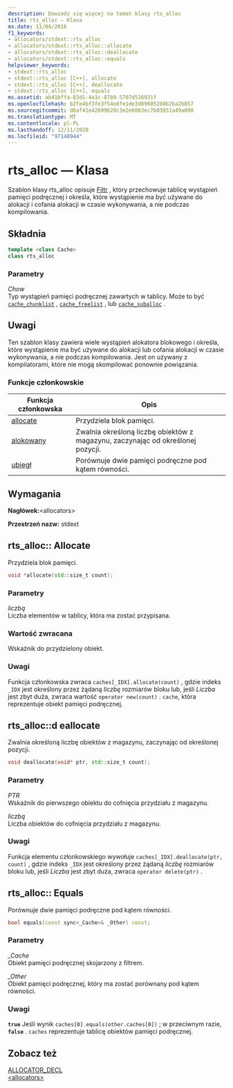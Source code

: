 ```yaml
---
description: Dowiedz się więcej na temat klasy rts_alloc
title: rts_alloc — Klasa
ms.date: 11/04/2016
f1_keywords:
- allocators/stdext::rts_alloc
- allocators/stdext::rts_alloc::allocate
- allocators/stdext::rts_alloc::deallocate
- allocators/stdext::rts_alloc::equals
helpviewer_keywords:
- stdext::rts_alloc
- stdext::rts_alloc [C++], allocate
- stdext::rts_alloc [C++], deallocate
- stdext::rts_alloc [C++], equals
ms.assetid: ab41bffa-83d1-4a1c-87b9-5707d516931f
ms.openlocfilehash: b2fe4bf3fe3f54e8fe1de3d89605280b2ba2b857
ms.sourcegitcommit: d6af41e42699628c3e2e6063ec7b03931a49a098
ms.translationtype: MT
ms.contentlocale: pl-PL
ms.lasthandoff: 12/11/2020
ms.locfileid: "97148944"
---
```

# <a name="rts_alloc-class"></a>rts_alloc — Klasa

Szablon klasy rts_alloc opisuje [Filtr](../standard-library/allocators-header.md) , który przechowuje tablicę wystąpień pamięci podręcznej i określa, które wystąpienie ma być używane do alokacji i cofania alokacji w czasie wykonywania, a nie podczas kompilowania.

## <a name="syntax"></a>Składnia

```cpp
template <class Cache>
class rts_alloc
```

### <a name="parameters"></a>Parametry

*Chow*\
Typ wystąpień pamięci podręcznej zawartych w tablicy. Może to być [`cache_chunklist`](../standard-library/cache-chunklist-class.md) , [`cache_freelist`](../standard-library/cache-freelist-class.md) , lub [`cache_suballoc`](../standard-library/cache-suballoc-class.md) .

## <a name="remarks"></a>Uwagi

Ten szablon klasy zawiera wiele wystąpień alokatora blokowego i określa, które wystąpienie ma być używane do alokacji lub cofania alokacji w czasie wykonywania, a nie podczas kompilowania. Jest on używany z kompilatorami, które nie mogą skompilować ponownie powiązania.

### <a name="member-functions"></a>Funkcje członkowskie

|Funkcja członkowska|Opis|
|-|-|
|[allocate](#allocate)|Przydziela blok pamięci.|
|[alokowany](#deallocate)|Zwalnia określoną liczbę obiektów z magazynu, zaczynając od określonej pozycji.|
|[ubiegł](#equals)|Porównuje dwie pamięci podręczne pod kątem równości.|

## <a name="requirements"></a>Wymagania

**Nagłówek:**\<allocators>

**Przestrzeń nazw:** stdext

## <a name="rts_allocallocate"></a><a name="allocate"></a> rts_alloc:: Allocate

Przydziela blok pamięci.

```cpp
void *allocate(std::size_t count);
```

### <a name="parameters"></a>Parametry

*liczbą*\
Liczba elementów w tablicy, która ma zostać przypisana.

### <a name="return-value"></a>Wartość zwracana

Wskaźnik do przydzielony obiekt.

### <a name="remarks"></a>Uwagi

Funkcja członkowska zwraca `caches[_IDX].allocate(count)` , gdzie indeks `_IDX` jest określony przez żądaną *liczbę* rozmiarów bloku lub, jeśli *Liczba* jest zbyt duża, zwraca wartość `operator new(count)` . `cache`, która reprezentuje obiekt pamięci podręcznej.

## <a name="rts_allocdeallocate"></a><a name="deallocate"></a> rts_alloc::d eallocate

Zwalnia określoną liczbę obiektów z magazynu, zaczynając od określonej pozycji.

```cpp
void deallocate(void* ptr, std::size_t count);
```

### <a name="parameters"></a>Parametry

*PTR*\
Wskaźnik do pierwszego obiektu do cofnięcia przydziału z magazynu.

*liczbą*\
Liczba obiektów do cofnięcia przydziału z magazynu.

### <a name="remarks"></a>Uwagi

Funkcja elementu członkowskiego wywołuje `caches[_IDX].deallocate(ptr, count)` , gdzie indeks `_IDX` jest określony przez żądaną *liczbę* rozmiarów bloku lub, jeśli *Liczba* jest zbyt duża, zwraca `operator delete(ptr)` .

## <a name="rts_allocequals"></a><a name="equals"></a> rts_alloc:: Equals

Porównuje dwie pamięci podręczne pod kątem równości.

```cpp
bool equals(const sync<_Cache>& _Other) const;
```

### <a name="parameters"></a>Parametry

*_Cache*\
Obiekt pamięci podręcznej skojarzony z filtrem.

*_Other*\
Obiekt pamięci podręcznej, który ma zostać porównany pod kątem równości.

### <a name="remarks"></a>Uwagi

**`true`** Jeśli wynik `caches[0].equals(other.caches[0])` ; w przeciwnym razie, **`false`** . `caches` reprezentuje tablicę obiektów pamięci podręcznej.

## <a name="see-also"></a>Zobacz też

[ALLOCATOR_DECL](../standard-library/allocators-functions.md#allocator_decl)\
[\<allocators>](../standard-library/allocators-header.md)
